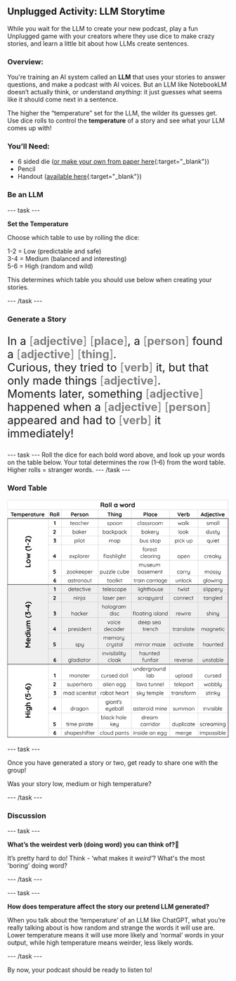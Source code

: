 ## Unplugged Activity: LLM Storytime

While you wait for the LLM to create your new podcast, play a fun Unplugged game with your creators where they use dice to make crazy stories, and learn a little bit about how LLMs create sentences.

### Overview:

You're training an AI system called an **LLM** that uses your stories to answer questions, and make a podcast with AI voices. But an LLM like NotebookLM doesn’t actually think, or understand *anything*: it just guesses what seems like it should come next in a sentence.

The higher the “temperature” set for the LLM, the wilder its guesses get. Use dice rolls to control the **temperature** of a story and see what your LLM comes up with!

### You’ll Need:
- 6 sided die ([or make your own from paper here](resources/dice.pdf){:target="_blank"})
- Pencil
- Handout ([available here](resources/LLMStorytime_creator.pdf){:target="_blank"})

### Be an LLM

--- task ---

**Set the Temperature**

Choose which table to use by rolling the dice:

1-2 \= Low (predictable and safe)  
3-4 \= Medium (balanced and interesting)  
5-6 \= High (random and wild)

This determines which table you should use below when creating your stories.

--- /task ---

### Generate a Story

<p style="font-size: 1.8em;">
  In a <span style="color: grey;">[<strong>adjective</strong>]</span> <span style="color: grey;">[<strong>place</strong>]</span>, 
  a <span style="color: grey;">[<strong>person</strong>]</span> found a 
  <span style="color: grey;">[<strong>adjective</strong>]</span> <span style="color: grey;">[<strong>thing</strong>]</span>.<br>
  Curious, they tried to <span style="color: grey;">[<strong>verb</strong>]</span> it, 
  but that only made things <span style="color: grey;">[<strong>adjective</strong>]</span>.<br>
  Moments later, something <span style="color: grey;">[<strong>adjective</strong>]</span> happened 
  when a <span style="color: grey;">[<strong>adjective</strong>]</span> <span style="color: grey;">[<strong>person</strong>]</span> 
  appeared and had to <span style="color: grey;">[<strong>verb</strong>]</span> it immediately!
</p>

--- task ---
Roll the dice for each bold word above, and look up your words on the table below. 
Your total determines the row (1–6) from the word table. Higher rolls \= stranger words.
--- /task ---

###  Word Table

![Table with dice rolls that generate a person, thing, place, verb and adjective, grouped by temperature: low, medium and high.](images/word_table.png)


--- task ---

Once you have generated a story or two, get ready to share one with the group!

Was your story low, medium or high temperature?

--- /task ---

### Discussion

--- task ---

**What’s the weirdest verb (doing word) you can think of?🤔**

It’s pretty hard to do! Think - ‘what makes it *weird’*? 
What's the most 'boring' doing word?

--- /task ---

--- task ---

**How does temperature affect the story our pretend LLM generated?** 

When you talk about the ‘temperature’ of an LLM like ChatGPT, what you’re really talking about is how random and strange the words it will use are. Lower temperature means it will use more likely and ‘normal’ words in your output, while high temperature means weirder, less likely words.

--- /task ---

By now, your podcast should be ready to listen to! 